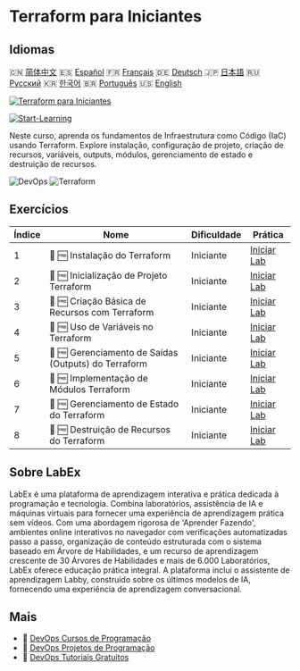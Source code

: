 # Terraform para Iniciantes

## Idiomas

🇨🇳 [简体中文](README_zh.md) 🇪🇸 [Español](README_es.md) 🇫🇷 [Français](README_fr.md) 🇩🇪 [Deutsch](README_de.md) 🇯🇵 [日本語](README_ja.md) 🇷🇺 [Русский](README_ru.md) 🇰🇷 [한국어](README_ko.md) 🇧🇷 [Português](README_pt.md) 🇺🇸 [English](README.md) 

[![Terraform para Iniciantes](https://cover-creator.labex.io/terraform-for-beginners.png?lang=pt)](https://labex.io/pt/courses/terraform-for-beginners)

[![Start-Learning](https://img.shields.io/badge/Start-Learning-whitesmoke?style=for-the-badge)](https://labex.io/pt/courses/terraform-for-beginners)

Neste curso, aprenda os fundamentos de Infraestrutura como Código (IaC) usando Terraform. Explore instalação, configuração de projeto, criação de recursos, variáveis, outputs, módulos, gerenciamento de estado e destruição de recursos.

![DevOps](https://img.shields.io/badge/DevOps-whitesmoke?style=for-the-badge&logo=devops)
![Terraform](https://img.shields.io/badge/Terraform-whitesmoke?style=for-the-badge&logo=terraform)


## Exercícios

|   Índice | Nome                                                 | Dificuldade   | Prática                                                                                                                |
|----------|------------------------------------------------------|---------------|------------------------------------------------------------------------------------------------------------------------|
|        1 | 📖 🆓 Instalação do Terraform                        | Iniciante     | <a target='_blank' href='https://labex.io/pt/tutorials/linux-terraform-installation-632659'>Iniciar Lab</a>            |
|        2 | 📖 🆓 Inicialização de Projeto Terraform             | Iniciante     | <a target='_blank' href='https://labex.io/pt/tutorials/linux-terraform-project-initialization-632662'>Iniciar Lab</a>  |
|        3 | 📖 🆓 Criação Básica de Recursos com Terraform       | Iniciante     | <a target='_blank' href='https://labex.io/pt/tutorials/linux-terraform-basic-resource-creation-632658'>Iniciar Lab</a> |
|        4 | 📖 🆓 Uso de Variáveis no Terraform                  | Iniciante     | <a target='_blank' href='https://labex.io/pt/tutorials/linux-terraform-variables-usage-632665'>Iniciar Lab</a>         |
|        5 | 📖 🆓 Gerenciamento de Saídas (Outputs) do Terraform | Iniciante     | <a target='_blank' href='https://labex.io/pt/tutorials/linux-terraform-outputs-management-632661'>Iniciar Lab</a>      |
|        6 | 📖 🆓 Implementação de Módulos Terraform             | Iniciante     | <a target='_blank' href='https://labex.io/pt/tutorials/linux-terraform-modules-implementation-632660'>Iniciar Lab</a>  |
|        7 | 📖 🆓 Gerenciamento de Estado do Terraform           | Iniciante     | <a target='_blank' href='https://labex.io/pt/tutorials/linux-terraform-state-management-632664'>Iniciar Lab</a>        |
|        8 | 📖 🆓 Destruição de Recursos do Terraform            | Iniciante     | <a target='_blank' href='https://labex.io/pt/tutorials/linux-terraform-resource-destruction-632663'>Iniciar Lab</a>    |

## Sobre LabEx

LabEx é uma plataforma de aprendizagem interativa e prática dedicada à programação e tecnologia. Combina laboratórios, assistência de IA e máquinas virtuais para fornecer uma experiência de aprendizagem prática sem vídeos. Com uma abordagem rigorosa de 'Aprender Fazendo', ambientes online interativos no navegador com verificações automatizadas passo a passo, organização de conteúdo estruturada com o sistema baseado em Árvore de Habilidades, e um recurso de aprendizagem crescente de 30 Árvores de Habilidades e mais de 6.000 Laboratórios, LabEx oferece educação prática integral. A plataforma inclui o assistente de aprendizagem Labby, construído sobre os últimos modelos de IA, fornecendo uma experiência de aprendizagem conversacional.

## Mais

- 🔗 [DevOps Cursos de Programação](https://github.com/labex-labs/awesome-programming-courses)
- 🔗 [DevOps Projetos de Programação](https://github.com/labex-labs/awesome-programming-projects)
- 🔗 [DevOps Tutoriais Gratuitos](https://github.com/labex-labs/devops-free-tutorials)

